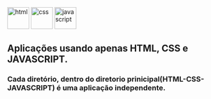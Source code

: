 <section>
<img width="50px" height="50px" src="https://img.icons8.com/color/2x/html-5.png" title="html">
<img width="50px" height="50px" src="https://img.icons8.com/color/2x/css3.png" title="css">
<img width="50px" height="50px" src="https://img.icons8.com/color/2x/javascript.png" title="javascript">
</section>

## Aplicações usando apenas HTML, CSS e JAVASCRIPT.


### Cada diretório, dentro do diretorio prinicipal(HTML-CSS-JAVASCRIPT) é uma aplicação independente.
